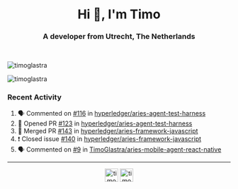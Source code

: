 <h1 align="center">Hi 👋, I'm Timo</h1>
<h3 align="center">A developer from Utrecht, The Netherlands</h3>
<br/>
<!-- https://github.com/rahuldkjain/github-profile-readme-generator --!>

<p align="left"><img src="https://github-readme-stats.vercel.app/api?username=timoglastra&show_icons=true&count_private=true&" alt="timoglastra" /></p>

<!--
Github language stats
<p align="left"><img src="https://github-readme-stats.vercel.app/api/top-langs/?username=timoglastra&layout=compact" alt="timoglastra" /><p>
-->

<!-- Codestats language stats -->
<p align="left"><img src="https://codestats-readme.vercel.app/api/top-langs/?username=timoglastra&layout=compact&language_count=12" alt="timoglastra" /><p>  
  
<h3>Recent Activity</h3>

<!--START_SECTION:activity-->
1. 🗣 Commented on [#116](https://github.com/hyperledger/aries-agent-test-harness/issues/116) in [hyperledger/aries-agent-test-harness](https://github.com/hyperledger/aries-agent-test-harness)
2. 💪 Opened PR [#123](https://github.com/hyperledger/aries-agent-test-harness/pull/123) in [hyperledger/aries-agent-test-harness](https://github.com/hyperledger/aries-agent-test-harness)
3. 🎉 Merged PR [#143](https://github.com/hyperledger/aries-framework-javascript/pull/143) in [hyperledger/aries-framework-javascript](https://github.com/hyperledger/aries-framework-javascript)
4. ❗️ Closed issue [#140](https://github.com/hyperledger/aries-framework-javascript/issues/140) in [hyperledger/aries-framework-javascript](https://github.com/hyperledger/aries-framework-javascript)
5. 🗣 Commented on [#9](https://github.com/TimoGlastra/aries-mobile-agent-react-native/issues/9) in [TimoGlastra/aries-mobile-agent-react-native](https://github.com/TimoGlastra/aries-mobile-agent-react-native)
<!--END_SECTION:activity-->

---

<p align="center">
<a href="https://twitter.com/timoglastra" target="blank"><img align="center" src="https://cdn.jsdelivr.net/npm/simple-icons@3.0.1/icons/twitter.svg" alt="timoglastra" height="30" width="30" /></a>
<a href="https://linkedin.com/in/timoglastra" target="blank"><img align="center" src="https://cdn.jsdelivr.net/npm/simple-icons@3.0.1/icons/linkedin.svg" alt="timoglastra" height="30" width="30" /></a>
</p>




